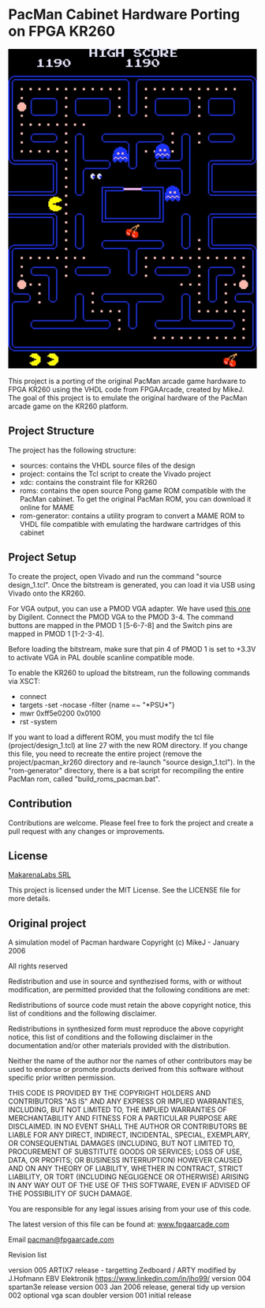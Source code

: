 # PacMan Cabinet Hardware Porting on FPGA KR260

![pacman cabinet](assets/pacman.jpg)

This project is a porting of the original PacMan arcade game hardware to FPGA KR260 using the VHDL code from FPGAArcade, created by MikeJ. The goal of this project is to emulate the original hardware of the PacMan arcade game on the KR260 platform.

## Project Structure

The project has the following structure:
- sources: contains the VHDL source files of the design
- project: contains the Tcl script to create the Vivado project
- xdc: contains the constraint file for KR260
- roms: contains the open source Pong game ROM compatible with the PacMan cabinet. To get the original PacMan ROM, you can download it online for MAME
- rom-generator: contains a utility program to convert a MAME ROM to VHDL file compatible with emulating the hardware cartridges of this cabinet

## Project Setup

To create the project, open Vivado and run the command "source design_1.tcl". Once the bitstream is generated, you can load it via USB using Vivado onto the KR260.

For VGA output, you can use a PMOD VGA adapter. We have used [this one](https://digilent.com/shop/pmod-vga-video-graphics-array/) by Digilent. Connect the PMOD VGA to the PMOD 3-4. The command buttons are mapped in the PMOD 1 [5-6-7-8] and the Switch pins are mapped in PMOD 1 [1-2-3-4].

Before loading the bitstream, make sure that pin 4 of PMOD 1 is set to +3.3V to activate VGA in PAL double scanline compatible mode.

To enable the KR260 to upload the bitstream, run the following commands via XSCT:
- connect
- targets -set -nocase -filter {name =~ "\*PSU\*"}
- mwr 0xff5e0200 0x0100
- rst -system

If you want to load a different ROM, you must modify the tcl file (project/design_1.tcl) at line 27 with the new ROM directory. If you change this file, you need to recreate the entire project (remove the project/pacman_kr260 directory and re-launch "source design_1.tcl"). In the "rom-generator" directory, there is a bat script for recompiling the entire PacMan rom, called "build_roms_pacman.bat".

## Contribution

Contributions are welcome. Please feel free to fork the project and create a pull request with any changes or improvements. 

## License

[MakarenaLabs SRL](www.makarenalabs.com)

This project is licensed under the MIT License. See the LICENSE file for more details.

## Original project

 A simulation model of Pacman hardware
 Copyright (c) MikeJ - January 2006

 All rights reserved

 Redistribution and use in source and synthezised forms, with or without
 modification, are permitted provided that the following conditions are met:

 Redistributions of source code must retain the above copyright notice,
 this list of conditions and the following disclaimer.

 Redistributions in synthesized form must reproduce the above copyright
 notice, this list of conditions and the following disclaimer in the
 documentation and/or other materials provided with the distribution.

 Neither the name of the author nor the names of other contributors may
 be used to endorse or promote products derived from this software without
 specific prior written permission.

 THIS CODE IS PROVIDED BY THE COPYRIGHT HOLDERS AND CONTRIBUTORS "AS IS"
 AND ANY EXPRESS OR IMPLIED WARRANTIES, INCLUDING, BUT NOT LIMITED TO,
 THE IMPLIED WARRANTIES OF MERCHANTABILITY AND FITNESS FOR A PARTICULAR
 PURPOSE ARE DISCLAIMED. IN NO EVENT SHALL THE AUTHOR OR CONTRIBUTORS BE
 LIABLE FOR ANY DIRECT, INDIRECT, INCIDENTAL, SPECIAL, EXEMPLARY, OR
 CONSEQUENTIAL DAMAGES (INCLUDING, BUT NOT LIMITED TO, PROCUREMENT OF
 SUBSTITUTE GOODS OR SERVICES; LOSS OF USE, DATA, OR PROFITS; OR BUSINESS
 INTERRUPTION) HOWEVER CAUSED AND ON ANY THEORY OF LIABILITY, WHETHER IN
 CONTRACT, STRICT LIABILITY, OR TORT (INCLUDING NEGLIGENCE OR OTHERWISE)
 ARISING IN ANY WAY OUT OF THE USE OF THIS SOFTWARE, EVEN IF ADVISED OF THE
 POSSIBILITY OF SUCH DAMAGE.

 You are responsible for any legal issues arising from your use of this code.

 The latest version of this file can be found at: www.fpgaarcade.com

 Email pacman@fpgaarcade.com

 Revision list

 version 005 ARTIX7 release - targetting Zedboard / ARTY  modified by J.Hofmann EBV Elektronik  https://www.linkedin.com/in/jho99/
 version 004 spartan3e release
 version 003 Jan 2006 release, general tidy up
 version 002 optional vga scan doubler
 version 001 initial release
